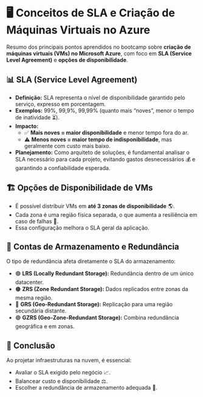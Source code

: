 # 🖥️ Conceitos de SLA e Criação de Máquinas Virtuais no Azure

Resumo dos principais pontos aprendidos no bootcamp sobre **criação de máquinas virtuais (VMs) no Microsoft Azure**, com foco em **SLA (Service Level Agreement)** e **opções de disponibilidade**.

## 📊 SLA (Service Level Agreement)

- **Definição:** SLA representa o nível de disponibilidade garantido pelo serviço, expresso em porcentagem.  
- **Exemplos:** 99%, 99,9%, 99,99% (quanto mais “noves”, menor o tempo de inatividade ⏳).  
- **Impacto:**  
  - ✅ **Mais noves = maior disponibilidade** e menor tempo fora do ar.  
  - ⚠️ **Menos noves = maior tempo de indisponibilidade**, mas geralmente com custo mais baixo.  
- **Planejamento:** Como arquiteto de soluções, é fundamental analisar o SLA necessário para cada projeto, evitando gastos desnecessários 💰 e garantindo a confiabilidade esperada.

## 🏗️ Opções de Disponibilidade de VMs

- É possível distribuir VMs em **até 3 zonas de disponibilidade** 🌎.  
- Cada zona é uma região física separada, o que aumenta a resiliência em caso de falhas 💪.  
- Essa configuração melhora o SLA geral da aplicação.

## 💾 Contas de Armazenamento e Redundância

O tipo de redundância afeta diretamente o SLA do armazenamento:

- 🟢 **LRS (Locally Redundant Storage):** Redundância dentro de um único datacenter.  
- 🟠 **ZRS (Zone Redundant Storage):** Dados replicados entre zonas da mesma região.  
- 🔵 **GRS (Geo-Redundant Storage):** Replicação para uma região secundária distante.  
- 🟣 **GZRS (Geo-Zone-Redundant Storage):** Combina redundância geográfica e em zonas.

## 🏁 Conclusão

Ao projetar infraestruturas na nuvem, é essencial:
- Avaliar o SLA exigido pelo negócio 📈.  
- Balancear custo e disponibilidade ⚖️.  
- Escolher a redundância de armazenamento adequada 🔑.
